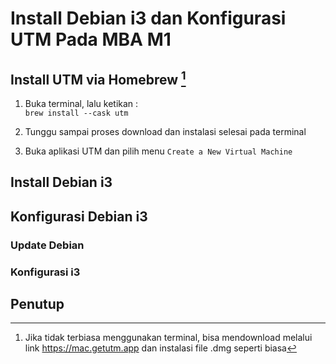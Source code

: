 # Install Debian i3 dan Konfigurasi UTM Pada MBA M1

## Install UTM via Homebrew [^1]

1. Buka terminal, lalu ketikan : \
   `brew install --cask utm`

2. Tunggu sampai proses download dan instalasi selesai pada terminal

3. Buka aplikasi UTM dan pilih menu `Create a New Virtual Machine`

## Install Debian i3

## Konfigurasi Debian i3

### Update Debian

### Konfigurasi i3

## Penutup

[^1]: Jika tidak terbiasa menggunakan terminal, bisa mendownload melalui link <https://mac.getutm.app> dan instalasi file .dmg seperti biasa
